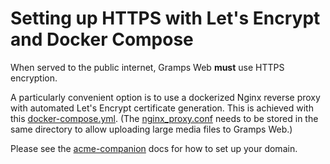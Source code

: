 # Setting up HTTPS with Let's Encrypt and Docker Compose

When served to the public internet, Gramps Web **must** use HTTPS encryption.

A particularly convenient option is to use a dockerized Nginx reverse proxy with automated Let's Encrypt certificate generation. This is achieved with this [docker-compose.yml](https://raw.githubusercontent.com/gramps-project/gramps-web-docs/main/examples/docker-compose-letsencrypt/docker-compose.yml).
(The [nginx_proxy.conf](https://raw.githubusercontent.com/gramps-project/gramps-web-docs/main/examples/docker-compose-letsencrypt/nginx_proxy.conf) needs to be stored in the same directory to allow uploading large media files to Gramps Web.)

Please see the [acme-companion](https://github.com/nginx-proxy/acme-companion) docs for how to set up your domain.
